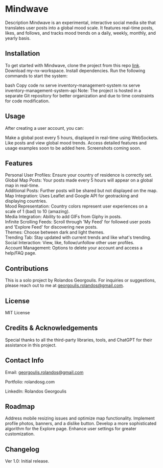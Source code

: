 # Mindwave
Description
Mindwave is an experimental, interactive social media site that translates user posts into a global mood scale. It features real-time posts, likes, and follows, and tracks mood trends on a daily, weekly, monthly, and yearly basis.

## Installation
To get started with Mindwave, clone the project from this repo [link](https://github.com/RolandosG/my-nx-workspace). Download my-nx-workspace. Install dependencies. Run the following commands to start the system:

bash
Copy code
nx serve inventory-management-system
nx serve inventory-management-system-api
Note: The project is hosted in a separate Git repository for better organization and due to time constraints for code modification.

## Usage
After creating a user account, you can:

Make a global post every 5 hours, displayed in real-time using WebSockets.
Like posts and view global mood trends.
Access detailed features and usage examples soon to be added here.
Screenshots coming soon.

## Features
Personal User Profiles: Ensure your country of residence is correctly set.<br/>
Global Map Posts: Your posts made every 5 hours will appear on a global map in real-time.<br/>
Additional Posts: Further posts will be shared but not displayed on the map.<br/>
Map Integration: Uses Leaflet and Google API for geotracking and displaying countries.<br/>
Mood Representation: Country colors represent user experiences on a scale of 1 (bad) to 10 (amazing).<br/>
Media Integration: Ability to add GIFs from Giphy in posts.<br/>
Infinite Scrolling Feeds: Scroll through 'My Feed' for followed user posts and 'Explore Feed' for discovering new posts.<br/>
Themes: Choose between dark and light themes.<br/>
Trending Tab: Stay updated with current trends and like what's trending.<br/>
Social Interaction: View, like, follow/unfollow other user profiles.<br/>
Account Management: Options to delete your account and access a help/FAQ page.<br/>

## Contributions
This is a solo project by Rolandos Georgoulis. For inquiries or suggestions, please reach out to me at georgoulis.rolandos@gmail.com.

## License
MIT License

## Credits & Acknowledgements
Special thanks to all the third-party libraries, tools, and ChatGPT for their assistance in this project.

## Contact Info
Email: georgoulis.rolandos@gmail.com

Portfolio: rolandosg.com

LinkedIn: Rolandos Georgoulis

## Roadmap
Address mobile resizing issues and optimize map functionality.
Implement profile photos, banners, and a dislike button.
Develop a more sophisticated algorithm for the Explore page.
Enhance user settings for greater customization.

## Changelog
Ver 1.0: Initial release.
